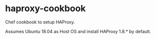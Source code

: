 # haproxy-cookbook

Chef cookbook to setup HAProxy.

Assumes Ubuntu 18.04 as Host OS and install HAProxy 1.8.* by default.
